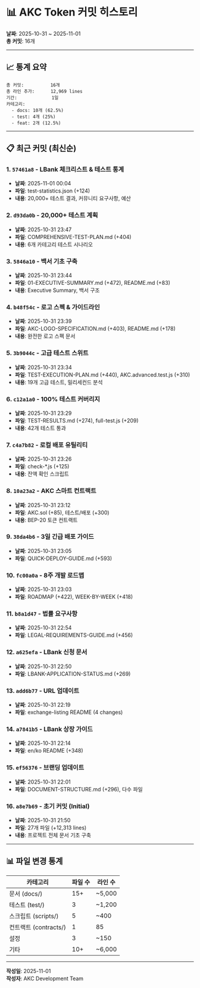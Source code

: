 # 📊 AKC Token 커밋 히스토리

**날짜**: 2025-10-31 ~ 2025-11-01  
**총 커밋**: 16개

---

## 📈 통계 요약

```
총 커밋:          16개
총 라인 추가:      12,969 lines
기간:             1일
카테고리:
  - docs: 10개 (62.5%)
  - test: 4개 (25%)
  - feat: 2개 (12.5%)
```

---

## 📋 최근 커밋 (최신순)

### 1. `57461a8` - LBank 체크리스트 & 테스트 통계
- **날짜**: 2025-11-01 00:04
- **파일**: test-statistics.json (+124)
- **내용**: 20,000+ 테스트 결과, 커뮤니티 요구사항, 예산

### 2. `d93da0b` - 20,000+ 테스트 계획
- **날짜**: 2025-10-31 23:47
- **파일**: COMPREHENSIVE-TEST-PLAN.md (+404)
- **내용**: 6개 카테고리 테스트 시나리오

### 3. `5846a10` - 백서 기초 구축
- **날짜**: 2025-10-31 23:44
- **파일**: 01-EXECUTIVE-SUMMARY.md (+472), README.md (+83)
- **내용**: Executive Summary, 백서 구조

### 4. `b48f54c` - 로고 스펙 & 가이드라인
- **날짜**: 2025-10-31 23:39
- **파일**: AKC-LOGO-SPECIFICATION.md (+403), README.md (+178)
- **내용**: 완전한 로고 스펙 문서

### 5. `3b9044c` - 고급 테스트 스위트
- **날짜**: 2025-10-31 23:34
- **파일**: TEST-EXECUTION-PLAN.md (+440), AKC.advanced.test.js (+310)
- **내용**: 19개 고급 테스트, 밀리세컨드 분석

### 6. `c12a1a0` - 100% 테스트 커버리지
- **날짜**: 2025-10-31 23:29
- **파일**: TEST-RESULTS.md (+274), full-test.js (+209)
- **내용**: 42개 테스트 통과

### 7. `c4a7b82` - 로컬 배포 유틸리티
- **날짜**: 2025-10-31 23:26
- **파일**: check-*.js (+125)
- **내용**: 잔액 확인 스크립트

### 8. `10a23a2` - AKC 스마트 컨트랙트
- **날짜**: 2025-10-31 23:12
- **파일**: AKC.sol (+85), 테스트/배포 (+300)
- **내용**: BEP-20 토큰 컨트랙트

### 9. `38da4b6` - 3일 긴급 배포 가이드
- **날짜**: 2025-10-31 23:05
- **파일**: QUICK-DEPLOY-GUIDE.md (+593)

### 10. `fc00a0a` - 8주 개발 로드맵
- **날짜**: 2025-10-31 23:03
- **파일**: ROADMAP (+422), WEEK-BY-WEEK (+418)

### 11. `b8a1d47` - 법률 요구사항
- **날짜**: 2025-10-31 22:54
- **파일**: LEGAL-REQUIREMENTS-GUIDE.md (+456)

### 12. `a625efa` - LBank 신청 문서
- **날짜**: 2025-10-31 22:50
- **파일**: LBANK-APPLICATION-STATUS.md (+269)

### 13. `add6b77` - URL 업데이트
- **날짜**: 2025-10-31 22:19
- **파일**: exchange-listing README (4 changes)

### 14. `a7841b5` - LBank 상장 가이드
- **날짜**: 2025-10-31 22:14
- **파일**: en/ko README (+348)

### 15. `ef56376` - 브랜딩 업데이트
- **날짜**: 2025-10-31 22:01
- **파일**: DOCUMENT-STRUCTURE.md (+296), 다수 파일

### 16. `a8e7b69` - 초기 커밋 (Initial)
- **날짜**: 2025-10-31 21:50
- **파일**: 27개 파일 (+12,313 lines)
- **내용**: 프로젝트 전체 문서 기초 구축

---

## 📊 파일 변경 통계

| 카테고리 | 파일 수 | 라인 수 |
|---------|---------|---------|
| 문서 (docs/) | 15+ | ~5,000 |
| 테스트 (test/) | 3 | ~1,200 |
| 스크립트 (scripts/) | 5 | ~400 |
| 컨트랙트 (contracts/) | 1 | 85 |
| 설정 | 3 | ~150 |
| 기타 | 10+ | ~6,000 |

---

**작성일**: 2025-11-01  
**작성자**: AKC Development Team
